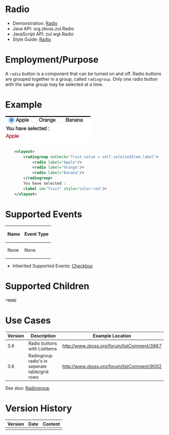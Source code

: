 

# Radio

- Demonstration: [Radio](http://www.zkoss.org/zkdemo/input/radio_button)
- Java API: <javadoc>org.zkoss.zul.Radio</javadoc>
- JavaScript API: <javadoc directory="jsdoc">zul.wgt.Radio</javadoc>
- Style Guide: [
  Radio](ZK_Style_Guide/XUL_Component_Specification/Radio)

# Employment/Purpose

A `radio` button is a component that can be turned on and off. Radio
buttons are grouped together in a group, called `radiogroup`. Only one
radio button with the same group may be selected at a time.

# Example

![](images/ZKComRef_radio.png)

``` xml
    <vlayout>
        <radiogroup onCheck="fruit.value = self.selectedItem.label">
            <radio label="Apple"/>
            <radio label="Orange"/>
            <radio label="Banana"/>
        </radiogroup>
        You have selected :
        <label id="fruit" style="color:red"/>
    </vlayout>
```

# Supported Events

<table>
<thead>
<tr class="header">
<th><center>
<p>Name</p>
</center></th>
<th><center>
<p>Event Type</p>
</center></th>
</tr>
</thead>
<tbody>
<tr class="odd">
<td><p>None</p></td>
<td><p>None</p></td>
</tr>
</tbody>
</table>

- Inherited Supported Events: [
  Checkbox](ZK_Component_Reference/Input/Checkbox#Supported_Events)

# Supported Children

`*NONE`

# Use Cases

| Version | Description                                    | Example Location                                                                             |
|---------|------------------------------------------------|----------------------------------------------------------------------------------------------|
| 3.6     | Radio buttons with Listitems                   | [<http://www.zkoss.org/forum/listComment/3867>](http://www.zkoss.org/forum/listComment/3867) |
| 3.6     | Radiogroup radio's in seperate table/grid rows | [<http://www.zkoss.org/forum/listComment/9002>](http://www.zkoss.org/forum/listComment/9002) |

See also: [
Radiogroup](ZK_Component_Reference/Input/Radiogroup#Use_Cases)

# Version History



| Version | Date | Content |
|---------|------|---------|
|         |      |         |


